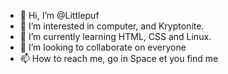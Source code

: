 - 👋 Hi, I’m @Littlepuf
- 👀 I’m interested in computer, and Kryptonite.
- 🌱 I’m currently learning HTML, CSS and Linux.
- 💞️ I’m looking to collaborate on everyone
- 📫 How to reach me, go in Space et you find me
 

<!---
Littlepuf/Littlepuf is a ✨ special ✨ repository because its `README.md` (this file) appears on your GitHub profile.
You can click the Preview link to take a look at your changes.
--->
